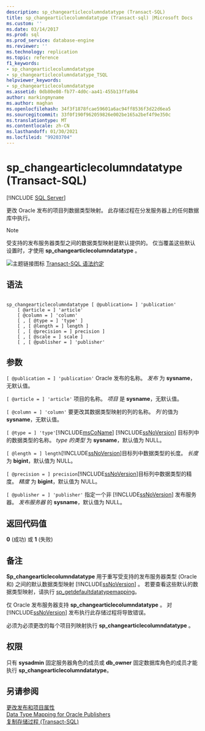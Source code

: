 ```yaml
---
description: sp_changearticlecolumndatatype (Transact-SQL)
title: sp_changearticlecolumndatatype (Transact-sql) |Microsoft Docs
ms.custom: ''
ms.date: 03/14/2017
ms.prod: sql
ms.prod_service: database-engine
ms.reviewer: ''
ms.technology: replication
ms.topic: reference
f1_keywords:
- sp_changearticlecolumndatatype
- sp_changearticlecolumndatatype_TSQL
helpviewer_keywords:
- sp_changearticlecolumndatatype
ms.assetid: 0db80e08-fb77-4d0c-aa41-455b13ffa9b4
author: markingmyname
ms.author: maghan
ms.openlocfilehash: 34f3f1878fcae59601a6ac94ff8536f3d22d6ea5
ms.sourcegitcommit: 33f0f190f962059826e002be165a2bef4f9e350c
ms.translationtype: MT
ms.contentlocale: zh-CN
ms.lasthandoff: 01/30/2021
ms.locfileid: "99203704"
---
```

# <a name="sp_changearticlecolumndatatype-transact-sql"></a>sp_changearticlecolumndatatype (Transact-SQL)
[!INCLUDE [SQL Server](../../includes/applies-to-version/sqlserver.md)]

  更改 Oracle 发布的项目列数据类型映射。 此存储过程在分发服务器上的任何数据库中执行。  
  
> [!NOTE]  
>  受支持的发布服务器类型之间的数据类型映射是默认提供的。 仅当覆盖这些默认设置时，才使用 **sp_changearticlecolumndatatype** 。  
  
 ![主题链接图标](../../database-engine/configure-windows/media/topic-link.gif "“主题链接”图标") [Transact-SQL 语法约定](../../t-sql/language-elements/transact-sql-syntax-conventions-transact-sql.md)  
  
## <a name="syntax"></a>语法  
  
```  
  
sp_changearticlecolumndatatype [ @publication= ] 'publication'  
    [ @article = ] 'article'   
    [ @column = ] 'column'  
    [ , [ @type = ] 'type' ]  
    [ , [ @length = ] length ]  
    [ , [ @precision = ] precision ]  
    [ , [ @scale = ] scale ]  
    [ , [ @publisher = ] 'publisher'  
```  
  
## <a name="arguments"></a>参数  
`[ @publication = ] 'publication'` Oracle 发布的名称。 *发布* 为 **sysname**，无默认值。  
  
`[ @article = ] 'article'` 项目的名称。 *项目* 是 **sysname**，无默认值。  
  
`[ @column = ] 'column'` 要更改其数据类型映射的列的名称。 *列* 的值为 **sysname**，无默认值。  
  
`[ @type = ] 'type'`[!INCLUDE[msCoName](../../includes/msconame-md.md)] [!INCLUDE[ssNoVersion](../../includes/ssnoversion-md.md)] 目标列中的数据类型的名称。 *type 的类型* 为 **sysname**，默认值为 NULL。  
  
`[ @length = ] length`[!INCLUDE[ssNoVersion](../../includes/ssnoversion-md.md)]目标列中数据类型的长度。 *长度* 为 **bigint**，默认值为 NULL。  
  
`[ @precision = ] precision`[!INCLUDE[ssNoVersion](../../includes/ssnoversion-md.md)]目标列中数据类型的精度。 *精度* 为 **bigint**，默认值为 NULL。  
  
`[ @publisher = ] 'publisher'` 指定一个非 [!INCLUDE[ssNoVersion](../../includes/ssnoversion-md.md)] 发布服务器。 *发布服务器* 的 **sysname**，默认值为 NULL。  
  
## <a name="return-code-values"></a>返回代码值  
 **0** (成功) 或 **1** (失败)   
  
## <a name="remarks"></a>备注  
 **Sp_changearticlecolumndatatype** 用于重写受支持的发布服务器类型 (Oracle 和) 之间的默认数据类型映射 [!INCLUDE[ssNoVersion](../../includes/ssnoversion-md.md)] 。 若要查看这些默认的数据类型映射，请执行 [sp_getdefaultdatatypemapping](../../relational-databases/system-stored-procedures/sp-getdefaultdatatypemapping-transact-sql.md)。  
  
 仅 Oracle 发布服务器支持 **sp_changearticlecolumndatatype** 。 对 [!INCLUDE[ssNoVersion](../../includes/ssnoversion-md.md)] 发布执行此存储过程将导致错误。  
  
 必须为必须更改的每个项目列映射执行 **sp_changearticlecolumndatatype** 。  
  
## <a name="permissions"></a>权限  
 只有 **sysadmin** 固定服务器角色的成员或 **db_owner** 固定数据库角色的成员才能执行 **sp_changearticlecolumndatatype**。  
  
## <a name="see-also"></a>另请参阅  
 [更改发布和项目属性](../../relational-databases/replication/publish/change-publication-and-article-properties.md)   
 [Data Type Mapping for Oracle Publishers](../../relational-databases/replication/non-sql/data-type-mapping-for-oracle-publishers.md)   
 [复制存储过程 (Transact-SQL)](../../relational-databases/system-stored-procedures/replication-stored-procedures-transact-sql.md)  
  
  

